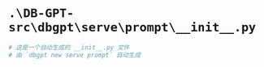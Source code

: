 # `.\DB-GPT-src\dbgpt\serve\prompt\__init__.py`

```py
# 这是一个自动生成的 __init__.py 文件
# 由 `dbgpt new serve prompt` 自动生成
```